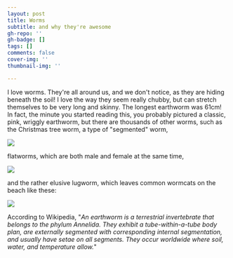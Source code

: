 ```yaml
---
layout: post
title: Worms
subtitle: and why they're awesome
gh-repo: ''
gh-badge: []
tags: []
comments: false
cover-img: ''
thumbnail-img: ''

---
```

I love worms. They're all around us, and we don't notice, as they are hiding beneath the soil! I love the way they seem really chubby, but can stretch themselves to be very long and skinny. The longest earthworm was 61cm! In fact, the minute you started reading this, you probably pictured a classic, pink, wriggly earthworm, but there are thousands of other worms, such as the Christmas tree worm, a type of "segmented" worm,

![](https://oceana.org/sites/default/files/christmas_tree_worms_via_durden_images_and_shuttertstock.jpg)

flatworms, which are both male and female at the same time,

![](https://cdn.notroublesjustbubbles.com/images/marine-life/Yellow-Spotted-Flatworm.jpg)

and the rather elusive lugworm, which leaves common wormcats on the beach like these:

![](https://thumbs.dreamstime.com/b/lugworm-worm-cast-aka-sandworm-arenicola-marina-signs-marine-creature-beach-low-tide-lugworm-worm-cast-aka-sandworm-184763425.jpg)

According to Wikipedia, "_An earthworm is a terrestrial invertebrate that belongs to the phylum Annelida. They exhibit a tube-within-a-tube body plan, are externally segmented with corresponding internal segmentation, and usually have setae on all segments. They occur worldwide where soil, water, and temperature allow._" 